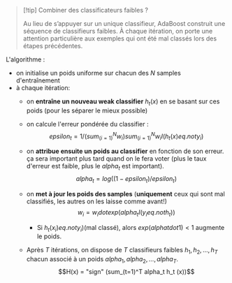 > [!tip] Combiner des classificateurs faibles ?
> 
> Au lieu de s’appuyer sur un unique classifieur, AdaBoost construit une séquence de classifieurs faibles. À chaque itération, on porte une attention particulière aux exemples qui ont été mal classés lors des étapes précédentes.

L'algorithme :
- on initialise un poids uniforme sur chacun des $N$ samples d'entraînement
- à chaque itération:
	- on **entraîne un nouveau weak classifier** $h_t (x)$ en se basant sur ces poids (pour les séparer le mieux possible)
	- on calcule l'erreur pondérée du classifier :
		$$ epsilon_t = 1/(sum_(i = 1)^N w_i) sum_(i = 1)^N w_i I(h_t (x) eq.not y_i) $$
	- on **attribue ensuite un poids au classifier** en fonction de son erreur. ça sera important plus tard quand on le fera voter (plus le taux d'erreur est faible, plus le $alpha_t$ est important).
	$$ alpha_t = log((1 - epsilon_t)/epsilon_t) $$
	- on **met à jour les poids des samples** (**uniquement** ceux qui sont mal classifiés, les autres on les laisse comme avant!)
	$$ w_i = w_i dot exp(alpha_t I (y_i eq.not h_t)) $$
		- Si $h_t (x_i) eq.not y_i)$​ (mal classé), alors $exp⁡(alpha t dot 1)< 1$ augmente le poids.
	
	- Après $T$ itérations, on dispose de $T$ classifieurs faibles $h_1, h_2, ..., h_T$ chacun associé à un poids $alpha_1, alpha_2, ..., alpha_T$.
	$$H(x) = "sign" (sum_(t=1)^T alpha_t h_t (x))$$


